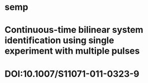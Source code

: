 # semp
# Continuous-time bilinear system identification using single experiment with multiple pulses
# DOI:10.1007/S11071-011-0323-9
